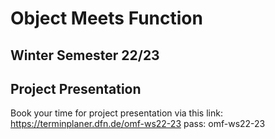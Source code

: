 # Object Meets Function 
## Winter Semester 22/23

## Project Presentation
Book your time for project presentation via this link: 
https://terminplaner.dfn.de/omf-ws22-23
pass: omf-ws22-23

